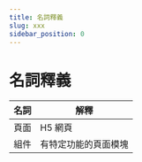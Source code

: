 ```yaml
---
title: 名詞釋義
slug: xxx
sidebar_position: 0
---
```



# 名詞釋義

|名詞 | 解釋|
|---|---|
|頁面|H5 網頁|
|組件 | 有特定功能的頁面模塊|

